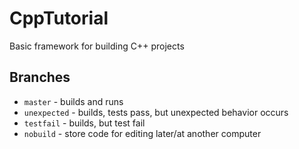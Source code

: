 # CppTutorial

Basic framework for building C++ projects


## Branches

- `master` - builds and runs
- `unexpected` - builds, tests pass, but unexpected behavior occurs
- `testfail` - builds, but test fail
- `nobuild` - store code for editing later/at another computer
